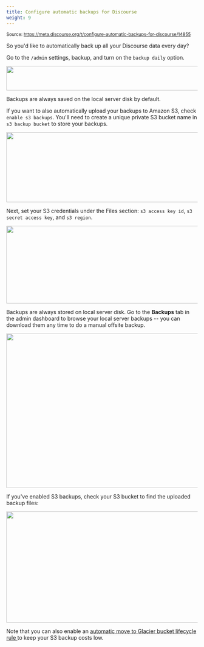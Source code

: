 ```yaml
---
title: Configure automatic backups for Discourse
weight: 9
---
```


<small class="doc-source">Source: https://meta.discourse.org/t/configure-automatic-backups-for-discourse/14855</small>

So you'd like to automatically back up all your Discourse data every day?

Go to the `/admin` settings, backup, and turn on the `backup daily` option.

<img src="//discourse-meta.s3-us-west-1.amazonaws.com/original/2X/c/cdebee5626392e3869cba8a3cddc977822f951ff.png" width="690" height="64">

Backups are always saved on the local server disk by default.

If you want to also automatically upload your backups to Amazon S3, check `enable s3 backups`. You'll need to create a unique private S3 bucket name in `s3 backup bucket` to store your backups.

<img src="//discourse-meta.s3-us-west-1.amazonaws.com/original/2X/3/318564bc2aae3345039b00b1c457b7561be21325.png" width="609" height="184">

Next, set your S3 credentials under the Files section: `s3 access key id`, `s3 secret access key`, and `s3 region`.

<img src="//discourse-meta.s3-us-west-1.amazonaws.com/original/2X/2/23bbd09157cae94b04601a00d5b2169a0f7175f8.png" width="690" height="204">

Backups are always stored on local server disk. Go to the **Backups** tab in the admin dashboard to browse your local server backups -- you can download them any time to do a manual offsite backup.

<img src="//discourse-meta.s3-us-west-1.amazonaws.com/original/2X/9/9adda5bcde9fb1cd913cbb1aaa53a9489519b3ba.png" width="690" height="406">

If you've enabled S3 backups, check your S3 bucket to find the uploaded backup files:

<img src="//discourse-meta.s3-us-west-1.amazonaws.com/original/2X/0/0ec8819200c1307216ec11591e4548c01cfebcb1.png" width="690" height="292">

Note that you can also enable an [automatic move to Glacier bucket lifecycle rule ](http://aws.typepad.com/aws/2012/11/archive-s3-to-glacier.html) to keep your S3 backup costs low.

